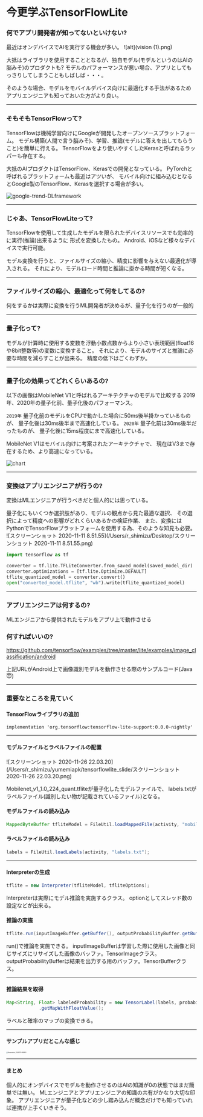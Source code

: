 # 今更学ぶTensorFlowLite



### 何でアプリ開発者が知ってないといけない?

最近はオンデバイスでAIを実行する機会が多い。
![alt](vision (1).png)


大抵はライブラリを使用することとなるが、独自モデル(モデルというのはAIの脳みそ)のプロダクトも?
モデルのパフォーマンスが悪い場合、アプリとしてもっさりしてしまうこともしばしば・・・。

そのような場合、モデルをモバイルデバイス向けに最適化する手法があるため
アプリエンジニアも知っておいた方がより良い。

---

### そもそもTensorFlowって?

TensorFlowは機械学習向けにGoogleが開発したオープンソースプラットフォーム。
モデル構築(人間で言う脳みそ)、学習、推論(モデルに答えを出してもらうこと)を簡単に行える。
TensorFlowをより使いやすくしたKerasと呼ばれるラッパーも存在する。

大抵のAIプロダクトはTensorFlow、Kerasでの開発となっている。
PyTorchと呼ばれるプラットフォームも最近はアツいが、
モバイル向けに組み込むとなるとGoogle製のTensorFlow、Kerasを選択する場合が多い。

![google-trend-DLframework](/Users/r_shimizu/yumemiapk/tensorflowlite_slide/google-trend-DLframework.png)

---

### じゃあ、TensorFlowLiteって?

TensorFlowを使用して生成したモデルを限られたデバイスリソースでも効率的に実行(推論)出来るように
形式を変換したもの。
Android、iOSなど様々なデバイスで実行可能。

モデル変換を行うと、ファイルサイズの縮小、精度に影響を与えない最適化が導入される。
それにより、モデルロード時間と推論に掛かる時間が短くなる。

---

### ファイルサイズの縮小、最適化って何をしてるの?

何をするかは実際に変換を行うML開発者が決めるが、量子化を行うのが一般的

---

### 量子化って?

モデルが計算時に使用する変数を浮動小数点数からより小さい表現範囲(float16や8bit整数等)の変数に変換すること。
それにより、モデルのサイズと推論に必要な時間を減らすことが出来る。
精度の低下はごくわずか。

---

### 量子化の効果ってどれくらいあるの?

以下の画像はMobileNet V1と呼ばれるアーキテクチャのモデルで比較する
2019年、2020年の量子化前、量子化後のパフォーマンス。

`2019年`
量子化前のモデルをCPUで動かした場合に50ms後半掛かっているものが、
量子化後は30ms後半まで高速化している。
`2020年`
量子化前は30ms後半だったものが、
量子化後に15ms程度にまで高速化している。

MobileNet V1はモバイル向けに考案されたアーキテクチャで、
現在はV3まで存在するため、より高速になっている。

![chart](/Users/r_shimizu/yumemiapk/tensorflowlite_slide/chart.png)

---

### 変換はアプリエンジニアが行うの?

変換はMLエンジニアが行うべきだと個人的には思っている。

量子化にもいくつか選択肢があり、モデルの観点から見た最適な選択、
その選択によって精度への影響がどれくらいあるかの検証作業、
また、変換にはPythonでTensorFlowプラットフォームを使用する為、そのような知見も必要。
![スクリーンショット 2020-11-11 8.51.55](/Users/r_shimizu/Desktop/スクリーンショット 2020-11-11 8.51.55.png)


```python
import tensorflow as tf

converter = tf.lite.TFLiteConverter.from_saved_model(saved_model_dir)
converter.optimizations = [tf.lite.Optimize.DEFAULT]
tflite_quantized_model = converter.convert()
open("converted_model.tflite", "wb").write(tflite_quantized_model)
```

---

### アプリエンジニアは何するの?

MLエンジニアから提供されたモデルをアプリ上で動作させる



### 何すればいいの?

https://github.com/tensorflow/examples/tree/master/lite/examples/image_classification/android

上記URLがAndroid上で画像識別モデルを動作させる際のサンプルコード(Java😇)

---

### 重要なところを見ていく

#### TensorFlowライブラリの追加

```
implementation 'org.tensorflow:tensorflow-lite-support:0.0.0-nightly'
```

---

#### モデルファイルとラベルファイルの配置
![スクリーンショット 2020-11-26 22.03.20](/Users/r_shimizu/yumemiapk/tensorflowlite_slide/スクリーンショット 2020-11-26 22.03.20.png)

Mobilenet_v1_1.0_224_quant.tfliteが量子化したモデルファイルで、
labels.txtがラベルファイル(識別したい物が記載されているファイル)となる。

#### モデルファイルの読み込み

```java
MappedByteBuffer tfliteModel = FileUtil.loadMappedFile(activity, "mobilenet_v1_1.0_224_quant.tflite");
```

#### ラベルファイルの読み込み

```java
labels = FileUtil.loadLabels(activity, "labels.txt");
```
---
#### Interpreterの生成

```java
tflite = new Interpreter(tfliteModel, tfliteOptions);
```

Interpreterは実際にモデル推論を実施するクラス。
optionとしてスレッド数の設定などが出来る。

#### 推論の実施

```java
tflite.run(inputImageBuffer.getBuffer(), outputProbabilityBuffer.getBuffer().rewind());
```

run()で推論を実施できる。
inputImageBufferは学習した際に使用した画像と同じサイズにリサイズした画像のバッファ。TensorImageクラス。
outputProbabilityBufferは結果を出力する用のバッファ。TensorBufferクラス。

---

#### 推論結果を取得

```java
Map<String, Float> labeledProbability = new TensorLabel(labels, probabilityProcessor.process(outputProbabilityBuffer))
            .getMapWithFloatValue();
```

ラベルと確率のマップの変換できる。

---

#### サンプルアプリだとこんな感じ

<img src="/Users/r_shimizu/yumemiapk/tensorflowlite_slide/Screenshot_20201111-095910.png" alt="Screenshot_20201111-095910" style="zoom:25%;" />

---

#### まとめ

個人的にオンデバイスでモデルを動作させるのはAIの知識が0の状態ではまだ簡単では無い。
MLエンジニアとアプリエンジニアの知識の共有がかなり大切な印象。
アプリエンジニアが量子化などの少し踏み込んだ概念だけでも知っていれば連携が上手くいきそう。

